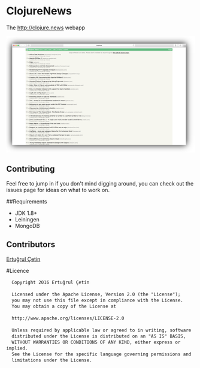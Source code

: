 # ClojureNews

The http://clojure.news webapp

![Clojure News Demo](/github-img-clojure-news.png)


## Contributing

Feel free to jump in if you don't mind digging around, you can check out the issues page for ideas on what to work on.

##Requirements

* JDK 1.8+
* Leiningen
* MongoDB

## Contributors

[Ertuğrul Çetin](https://github.com/ertugrulcetin)


#Licence
```
  Copyright 2016 Ertuğrul Çetin
  
  Licensed under the Apache License, Version 2.0 (the "License");
  you may not use this file except in compliance with the License.
  You may obtain a copy of the License at
  
  http://www.apache.org/licenses/LICENSE-2.0
  
  Unless required by applicable law or agreed to in writing, software
  distributed under the License is distributed on an "AS IS" BASIS,
  WITHOUT WARRANTIES OR CONDITIONS OF ANY KIND, either express or implied.
  See the License for the specific language governing permissions and
  limitations under the License.
```